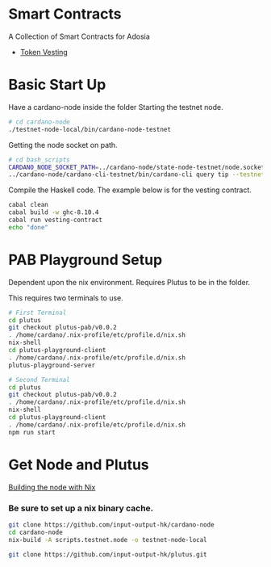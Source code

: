 # Smart Contracts

A Collection of Smart Contracts for Adosia

- [Token Vesting](./Vesting)

# Basic Start Up

Have a cardano-node inside the folder
Starting the testnet node.
```bash
# cd cardano-node
./testnet-node-local/bin/cardano-node-testnet
```

Getting the node socket on path.

```bash
# cd bash_scripts
CARDANO_NODE_SOCKET_PATH=../cardano-node/state-node-testnet/node.socket
../cardano-node/cardano-cli-testnet/bin/cardano-cli query tip --testnet-magic 1097911063
```

Compile the Haskell code. The example below is for the vesting contract.

```bash
cabal clean
cabal build -w ghc-8.10.4
cabal run vesting-contract
echo "done"
```

# PAB Playground Setup

Dependent upon the nix environment. Requires Plutus to be in the folder.

This requires two terminals to use.

```bash
# First Terminal
cd plutus
git checkout plutus-pab/v0.0.2
. /home/cardano/.nix-profile/etc/profile.d/nix.sh
nix-shell
cd plutus-playground-client
. /home/cardano/.nix-profile/etc/profile.d/nix.sh
plutus-playground-server

# Second Terminal
cd plutus
git checkout plutus-pab/v0.0.2
. /home/cardano/.nix-profile/etc/profile.d/nix.sh
nix-shell
cd plutus-playground-client
. /home/cardano/.nix-profile/etc/profile.d/nix.sh
npm run start
```

# Get Node and Plutus

[Building the node with Nix](https://github.com/input-output-hk/cardano-node/blob/master/doc/getting-started/building-the-node-using-nix.md/)


### Be sure to set up a nix binary cache.
```bash
git clone https://github.com/input-output-hk/cardano-node
cd cardano-node
nix-build -A scripts.testnet.node -o testnet-node-local
```

```bash
git clone https://github.com/input-output-hk/plutus.git
```
